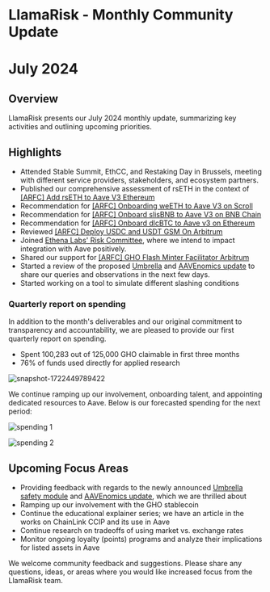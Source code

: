 # LlamaRisk - Monthly Community Update 

# July 2024

## Overview

LlamaRisk presents our July 2024 monthly update, summarizing key activities and outlining upcoming priorities.

## Highlights

- Attended Stable Summit, EthCC, and Restaking Day in Brussels, meeting with different service providers, stakeholders, and ecosystem partners.
- Published our comprehensive assessment of rsETH in the context of [[ARFC] Add rsETH to Aave V3 Ethereum](https://governance.aave.com/t/arfc-add-rseth-to-aave-v3-ethereum/17696/8)
- Recommendation for [[ARFC] Onboarding weETH to Aave V3 on Scroll](https://governance.aave.com/t/arfc-onboarding-weeth-to-aave-v3-on-scroll/18301/6)
- Recommendation for [[ARFC] Onboard slisBNB to Aave V3 on BNB Chain](https://governance.aave.com/t/arfc-onboard-slisbnb-to-aave-v3-on-bnb-chain/18378/2)
- Recommendation for [[ARFC] Onboard dlcBTC to Aave v3 on Ethereum](https://governance.aave.com/t/arfc-onboard-dlcbtc-to-aave-v3-on-ethereum/18377)
- Reviewed [[ARFC] Deploy USDC and USDT GSM On Arbitrum](https://governance.aave.com/t/arfc-deploy-usdc-and-usdt-gsm-on-arbitrum/18111)
- Joined [Ethena Labs' Risk Committee](https://x.com/ethena_labs/status/1815857750515278070), where we intend to impact integration with Aave positively.
- Shared our support for [[ARFC] GHO Flash Minter Facilitator Arbitrum](https://governance.aave.com/t/arfc-gho-flash-minter-facilitator-arbitrum/18445/2?u=llamarisk)
- Started a review of the proposed [Umbrella](https://governance.aave.com/t/bgd-aave-safety-module-umbrella/18366) and [AAVEnomics update](https://governance.aave.com/t/temp-check-aavenomics-update/18379) to share our queries and observations in the next few days.
- Started working on a tool to simulate different slashing conditions

### Quarterly report on spending

In addition to the month's deliverables and our original commitment to transparency and accountability, we are pleased to provide our first quarterly report on spending. 

- Spent 100,283 out of 125,000 GHO claimable in first three months
- 76% of funds used directly for applied research
  
![snapshot-1722449789422](https://github.com/user-attachments/assets/fd7fee83-938e-4dae-8f32-d4b14b95d31c)

We continue ramping up our involvement, onboarding talent, and appointing dedicated resources to Aave. Below is our forecasted spending for the next period:

![spending 1](https://github.com/user-attachments/assets/d2f1d030-802b-4b95-9a68-eb7fb9219256)

![spending 2](https://github.com/user-attachments/assets/7da5db2c-2d8a-4a4a-8c91-574fe50721b8)

## Upcoming Focus Areas
- Providing feedback with regards to the newly announced [Umbrella safety module](https://governance.aave.com/t/bgd-aave-safety-module-umbrella/18366) and [AAVEnomics update](https://governance.aave.com/t/temp-check-aavenomics-update/18379), which we are thrilled about
- Ramping up our involvement with the GHO stablecoin
- Continue the educational explainer series; we have an article in the works on ChainLink CCIP and its use in Aave
- Continue research on tradeoffs of using market vs. exchange rates
- Monitor ongoing loyalty (points) programs and analyze their implications for listed assets in Aave

We welcome community feedback and suggestions. Please share any questions, ideas, or areas where you would like increased focus from the LlamaRisk team.
